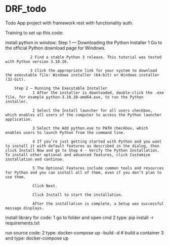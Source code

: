 # DRF_todo
  Todo App project with framework rest with functionality auth.
  
Training to set up this code:

install python in window:
        Step 1 — Downloading the Python Installer
               1 Go to the official Python download page for Windows.
        
               2 Find a stable Python 3 release. This tutorial was tested with Python version 3.10.10.
        
               3 Click the appropriate link for your system to download the executable file: Windows installer (64-bit) or Windows installer (32-bit).
               
        Step 2 — Running the Executable Installer
                1 After the installer is downloaded, double-click the .exe file, for example python-3.10.10-amd64.exe, to run the Python installer.
        
                2 Select the Install launcher for all users checkbox, which enables all users of the computer to access the Python launcher application.
        
                3 Select the Add python.exe to PATH checkbox, which enables users to launch Python from the command line.
        
                4 If you’re just getting started with Python and you want to install it with default features as described in the dialog, then click Install Now and go to Step 4 - Verify the Python Installation. To install other optional and advanced features, click Customize installation and continue.
        
                5 The Optional Features include common tools and resources for Python and you can install all of them, even if you don’t plan to use them. 
        
                Click Next.
        
                Click Install to start the installation.
        
                After the installation is complete, a Setup was successful message displays.

install library for code:
        1 go to folder and open cmd
        2 type: pip install -r requirements.txt
        
run source code:
        2  type: docker-compose up -build -d # build a container
        3  and type: docker-compose up
